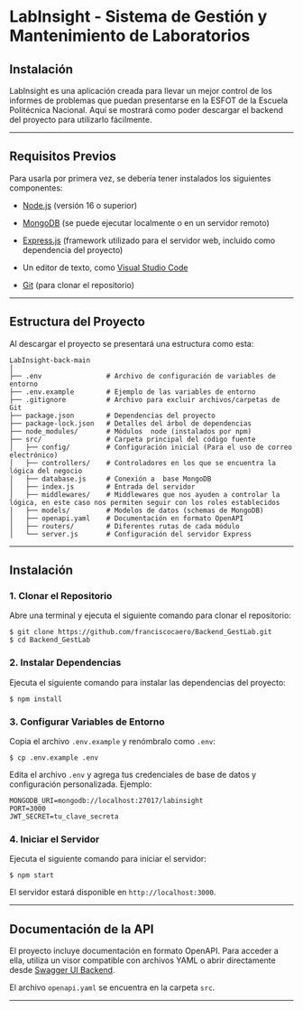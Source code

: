 
# LabInsight - Sistema de Gestión y Mantenimiento de Laboratorios

## **Instalación**

LabInsight  es una aplicación creada para llevar un mejor control de los informes de problemas que puedan presentarse en la ESFOT de la Escuela Politécnica Nacional. Aquí se mostrará como poder descargar el backend  del proyecto para utilizarlo fácilmente.

----------

## **Requisitos Previos**

Para usarla por primera vez, se debería tener instalados los siguientes componentes:

-   [Node.js](https://nodejs.org/) (versión 16 o superior)
    
-   [MongoDB](https://www.mongodb.com/) (se puede ejecutar localmente o en un servidor remoto)
-  [Express.js](https://expressjs.com/) (framework utilizado para el servidor web, incluido como dependencia del proyecto)
    
-   Un editor de texto, como [Visual Studio Code](https://code.visualstudio.com/)
    
-   [Git](https://git-scm.com/) (para clonar el repositorio)
    

----------

## **Estructura del Proyecto**

Al descargar el proyecto se presentará una estructura como esta:

```
LabInsight-back-main
│
├── .env                # Archivo de configuración de variables de entorno
├── .env.example        # Ejemplo de las variables de entorno
├── .gitignore          # Archivo para excluir archivos/carpetas de Git
├── package.json        # Dependencias del proyecto
├── package-lock.json   # Detalles del árbol de dependencias
├── node_modules/       # Módulos  node (instalados por npm)
├── src/                # Carpeta principal del código fuente
│   ├── config/         # Configuración inicial (Para el uso de correo electrónico)
│   ├── controllers/    # Controladores en los que se encuentra la lógica del negocio
│   ├── database.js     # Conexión a  base MongoDB
│   ├── index.js        # Entrada del servidor
│   ├── middlewares/    # Middlewares que nos ayuden a controlar la lógica, en este caso nos permiten seguir con los roles establecidos
│   ├── models/         # Modelos de datos (schemas de MongoDB)
│   ├── openapi.yaml    # Documentación en formato OpenAPI
│   ├── routers/        # Diferentes rutas de cada módulo
│   └── server.js       # Configuración del servidor Express
```

----------

## **Instalación**

### 1. Clonar el Repositorio

Abre una terminal y ejecuta el siguiente comando para clonar el repositorio:

```
$ git clone https://github.com/franciscocaero/Backend_GestLab.git
$ cd Backend_GestLab
```

### 2. Instalar Dependencias

Ejecuta el siguiente comando para instalar las dependencias del proyecto:

```
$ npm install
```

### 3. Configurar Variables de Entorno

Copia el archivo `.env.example` y renómbralo como `.env`:

```
$ cp .env.example .env
```

Edita el archivo `.env` y agrega tus credenciales de base de datos y configuración personalizada. Ejemplo:

```
MONGODB_URI=mongodb://localhost:27017/labinsight
PORT=3000
JWT_SECRET=tu_clave_secreta
```

### 4. Iniciar el Servidor

Ejecuta el siguiente comando para iniciar el servidor:

```
$ npm start
```

El servidor estará disponible en `http://localhost:3000`.

----------

## **Documentación de la API**

El proyecto incluye documentación en formato OpenAPI. Para acceder a ella, utiliza un visor compatible con archivos YAML o abrir directamente desde [Swagger UI Backend](https://backend-gestlab.onrender.com/api-docs/).

El archivo `openapi.yaml` se encuentra en la carpeta `src`.

----------
